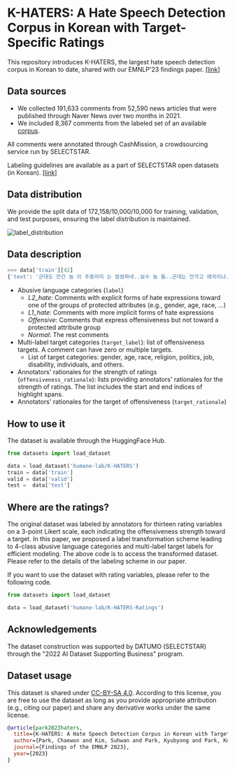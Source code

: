 # K-HATERS: A Hate Speech Detection Corpus in Korean with Target-Specific Ratings

This repository introduces K-HATERS, the largest hate speech detection corpus in Korean to date, shared with our EMNLP'23 findings paper. [[link]](https://arxiv.org/abs/2310.15439)

## Data sources

- We collected 191,633 comments from 52,590 news articles that were published through Naver News over two months in 2021.
- We included 8,367 comments from the labeled set of an available [corpus](https://github.com/kocohub/korean-hate-speech).

All comments were annotated through CashMission, a crowdsourcing service run by SELECTSTAR. 

Labeling guidelines are available as a part of SELECTSTAR open datasets (in Korean). [[link]](https://open.selectstar.ai/ko/?page_id=5948)

## Data distribution

We provide the split data of 172,158/10,000/10,000 for training, validation, and test purposes, ensuring the label distribution is maintained.

![label_distribution](https://github.com/ssu-humane/K-HATERS/assets/76468616/d08aa6df-923c-4fcf-88ae-c322d39acbed)<br>

## Data description

```python
>>> data['train'][42]
{'text': '군대도 안간 놈 이 주둥아리 는 씽씽하네..보수 놈 들..군대는 안가고 애국이냐..#@이름#,#@이름#,', 'label': '1_hate', 'target_label': ['political'], 'offensiveness_rationale': [[7, 8], [11, 15], [27, 28]], 'target_rationale': [[24, 26], [46, 51], [52, 57]]}
```

- Abusive language categories (```label```)
  + *L2_hate*: Comments with explicit forms of hate expressions toward one of the groups of protected attributes (e.g., gender, age, race, ...)
  + *L1_hate*: Comments with more implicit forms of hate expressions
  + *Offensive*: Comments that express offensiveness but not toward a protected attribute group
  + *Normal*: The rest comments
- Multi-label target categories (```target_label```): list of offensiveness targets. A comment can have zero or multiple targets.
  + List of target categories: gender, age, race, religion, politics, job, disability, individuals, and others.
- Annotators' rationales for the strength of ratings (```offensiveness_rationale```): lists providing annotators' rationales for the strength of ratings. The list includes the start and end indices of highlight spans.
- Annotators' rationales for the target of offensiveness (```target_rationale```)

## How to use it
The dataset is available through the HuggingFace Hub. 

```python
from datasets import load_dataset

data = load_dataset('humane-lab/K-HATERS')
train = data['train']
valid = data['valid']
test =  data['test']
```

## Where are the ratings?
The original dataset was labeled by annotators for thirteen rating variables on a 3-point Likert scale, each indicating the offensiveness strength toward a target.
In this paper, we proposed a label transformation scheme leading to 4-class abusive language categories and multi-label target labels for efficient modeling.
The above code is to access the transformed dataset. Please refer to the details of the labeling scheme in our paper.

If you want to use the dataset with rating variables, please refer to the following code.
```python
from datasets import load_dataset

data = load_dataset('humane-lab/K-HATERS-Ratings')
```

## Acknowledgements

The dataset construction was supported by DATUMO (SELECTSTAR) through the "2022 AI Dataset Supporting Business" program.

## Dataset usage

This dataset is shared under [CC-BY-SA 4.0](https://creativecommons.org/licenses/by-sa/4.0/deed.en).
According to this license, you are free to use the dataset as long as you provide appropriate attribution (e.g., citing our paper) and share any derivative works under the same license.

```bibtex
@article{park2023haters,
  title={K-HATERS: A Hate Speech Detection Corpus in Korean with Target-Specific Ratings},
  author={Park, Chaewon and Kim, Suhwan and Park, Kyubyong and Park, Kunwoo},
  journal={Findings of the EMNLP 2023},
  year={2023}
}
```



